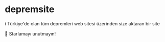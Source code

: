 # depremsite
ℹ️ Türkiye'de olan tüm depremleri web sitesi üzerinden size aktaran bir site

🌟 Starlamayı unutmayın!
